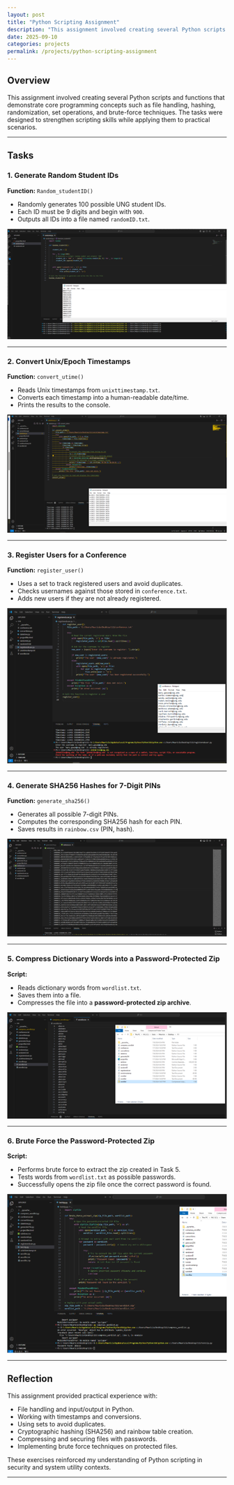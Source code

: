 ```yaml
---
layout: post
title: "Python Scripting Assignment"
description: "This assignment involved creating several Python scripts and functions that demonstrate core programming concepts such as file handling, hashing, randomization, set operations, and brute-force techniques. The tasks were designed to strengthen scripting skills while applying them to practical scenarios."
date: 2025-09-10
categories: projects
permalink: /projects/python-scripting-assignment
---
```


## Overview
This assignment involved creating several Python scripts and functions that demonstrate core programming concepts such as file handling, hashing, randomization, set operations, and brute-force techniques. The tasks were designed to strengthen scripting skills while applying them to practical scenarios.

---

## Tasks

### 1. Generate Random Student IDs
**Function:** `Random_studentID()`  
- Randomly generates 100 possible UNG student IDs.  
- Each ID must be 9 digits and begin with `900`.  
- Outputs all IDs into a file named `randomID.txt`.

![Python Screenshot](/assets/images/projects/script.png) 

---

### 2. Convert Unix/Epoch Timestamps
**Function:** `convert_utime()`  
- Reads Unix timestamps from `unixttimestamp.txt`.  
- Converts each timestamp into a human-readable date/time.  
- Prints the results to the console.  

![Python Screenshot](/assets/images/projects/script2.png)  

---

### 3. Register Users for a Conference
**Function:** `register_user()`  
- Uses a set to track registered users and avoid duplicates.  
- Checks usernames against those stored in `conference.txt`.  
- Adds new users if they are not already registered.  

![Python Screenshot](/assets/images/projects/script3.png) 

---

### 4. Generate SHA256 Hashes for 7-Digit PINs
**Function:** `generate_sha256()`  
- Generates all possible 7-digit PINs.  
- Computes the corresponding SHA256 hash for each PIN.  
- Saves results in `rainbow.csv` (PIN, hash).  

![Python Screenshot](/assets/images/projects/script5.png) 

---

### 5. Compress Dictionary Words into a Password-Protected Zip
**Script:**  
- Reads dictionary words from `wordlist.txt`.  
- Saves them into a file.  
- Compresses the file into a **password-protected zip archive**.  

![Python Screenshot](/assets/images/projects/script6.png)  

---

### 6. Brute Force the Password-Protected Zip
**Script:**  
- Performs brute force to extract the zip created in Task 5.  
- Tests words from `wordlist.txt` as possible passwords.  
- Successfully opens the zip file once the correct password is found.  

![Python Screenshot](/assets/images/projects/script8.png)  

---

## Reflection
This assignment provided practical experience with:  
- File handling and input/output in Python.  
- Working with timestamps and conversions.  
- Using sets to avoid duplicates.  
- Cryptographic hashing (SHA256) and rainbow table creation.  
- Compressing and securing files with passwords.  
- Implementing brute force techniques on protected files.  

These exercises reinforced my understanding of Python scripting in security and system utility contexts.

---
